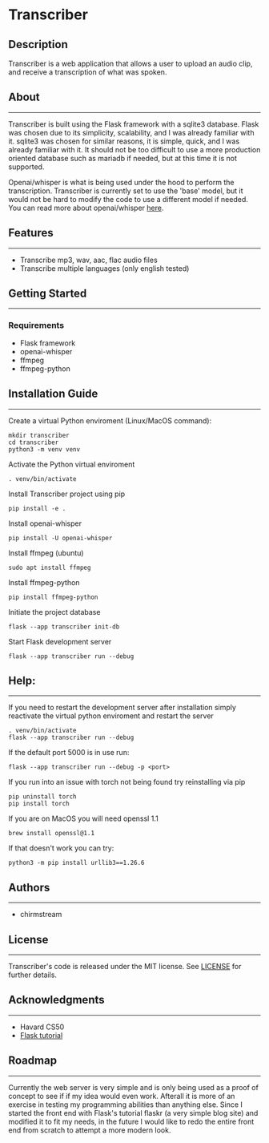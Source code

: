 # Transcriber

## Description

Transcriber is a web application that allows a user to upload an audio clip, and receive a transcription of what was spoken.


## About
---
Transcriber is built using the Flask framework with a sqlite3 database.  Flask was chosen due to its simplicity, scalability, and I was already familiar with it.  sqlite3 was chosen for similar reasons, it is simple, quick, and I was already familiar with it.  It should not be too difficult to use a more production oriented database such as mariadb if needed, but at this time it is not supported.

Openai/whisper is what is being used under the hood to perform the transcription.  Transcriber is currently set to use the 'base' model, but it would not be hard to modify the code to use a different model if needed.  You can read more about openai/whisper [here](https://github.com/openai/whisper).


## Features
---
- Transcribe mp3, wav, aac, flac audio files
- Transcribe multiple languages (only english tested)


## Getting Started
---
### Requirements
- Flask framework
- openai-whisper
- ffmpeg
- ffmpeg-python

## Installation Guide
---
Create a virtual Python enviroment (Linux/MacOS command):

    mkdir transcriber
    cd transcriber
    python3 -m venv venv

Activate the Python virtual enviroment

    . venv/bin/activate

Install Transcriber project using pip

    pip install -e .

Install openai-whisper

    pip install -U openai-whisper

Install ffmpeg (ubuntu)

    sudo apt install ffmpeg

Install ffmpeg-python

    pip install ffmpeg-python

Initiate the project database

    flask --app transcriber init-db

Start Flask development server

    flask --app transcriber run --debug

## Help:
---
If you need to restart the development server after installation simply reactivate the virtual python enviroment and restart the server

    . venv/bin/activate
    flask --app transcriber run --debug

If the default port 5000 is in use run:

    flask --app transcriber run --debug -p <port>

If you run into an issue with torch not being found try reinstalling via pip

    pip uninstall torch
    pip install torch

If you are on MacOS you will need openssl 1.1

    brew install openssl@1.1

If that doesn't work you can try:

    python3 -m pip install urllib3==1.26.6


## Authors
---
* chirmstream


## License
---
Transcriber's code is released under the MIT license.  See [LICENSE](https://github.com/chirmstream/transcriber/blob/main/LICENSE) for further details.


## Acknowledgments
---
* Havard CS50
* [Flask tutorial](https://flask.palletsprojects.com/en/2.3.x/tutorial/)

## Roadmap
---
Currently the web server is very simple and is only being used as a proof of concept to see if if my idea would even work.  Afterall it is more of an exercise in testing my programming abilities than anything else.  Since I started the front end with Flask's tutorial flaskr (a very simple blog site) and modified it to fit my needs, in the future I would like to redo the entire front end from scratch to attempt a more modern look.
